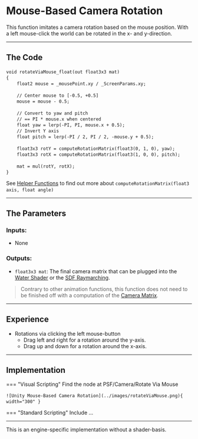 # Mouse-Based Camera Rotation

This function imitates a camera rotation based on the mouse position. With a left mouse-click the world can be rotated in the x- and y-direction. 

---

## The Code

``` hlsl
void rotateViaMouse_float(out float3x3 mat)
{
    float2 mouse = _mousePoint.xy / _ScreenParams.xy;

    // Center mouse to [-0.5, +0.5]
    mouse = mouse - 0.5;

    // Convert to yaw and pitch
    // == PI * mouse.x when centered
    float yaw = lerp(-PI, PI, mouse.x + 0.5); 
    // Invert Y axis
    float pitch = lerp(-PI / 2, PI / 2, -mouse.y + 0.5); 

    float3x3 rotY = computeRotationMatrix(float3(0, 1, 0), yaw);
    float3x3 rotX = computeRotationMatrix(float3(1, 0, 0), pitch);

    mat = mul(rotY, rotX);
}
```

See [Helper Functions](unity/helperFunctions.md) to find out more about ```computeRotationMatrix(float3 axis, float angle)```

---

## The Parameters

### Inputs:
- None

### Outputs:
- ```float3x3 mat```: The final camera matrix that can be plugged into the [Water Shader](unity/cameraMatrix.md) or the [SDF Raymarching](unity/cameraMatrix.md). 
> Contrary to other animation functions, this function does not need to be finished off with a computation of the [Camera Matrix](cameraMatrix.md). 

---

## Experience

- Rotations via clicking the left mouse-button
    - Drag left and right for a rotation around the y-axis.
    - Drag up and down for a rotation around the x-axis.

---

## Implementation

=== "Visual Scripting"
    Find the node at PSF/Camera/Rotate Via Mouse

    ![Unity Mouse-Based Camera Rotation](../images/rotateViaMouse.png){ width="300" }

=== "Standard Scripting"
    Include ...

---

This is an engine-specific implementation without a shader-basis.